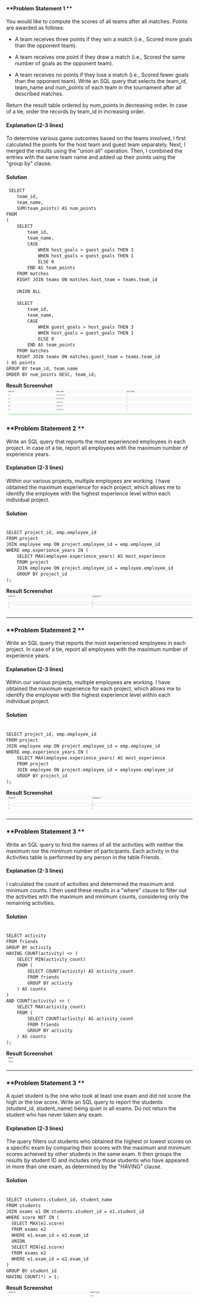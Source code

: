 #### **Problem Statement 1 **
You would like to compute the scores of all teams after all matches. Points are awarded as follows:

 - A team receives three points if they win a match (i.e., Scored more goals than the opponent team).

 - A team receives one point if they draw a match (i.e., Scored the same number of goals as the opponent team).

 - A team receives no points if they lose a match (i.e., Scored fewer goals than the opponent team).
Write an SQL query that selects the team_id, team_name and num_points of each team in the tournament after all described matches.

Return the result table ordered by num_points in decreasing order. In case of a tie, order the records by team_id in increasing order.

#### **Explanation (2-3 lines)**
To determine various game outcomes based on the teams involved, I first calculated the points for the host team and guest team separately. Next, I merged the results using the "union all" operation. Then, I combined the entries with the same team name and added up their points using the "group by" clause.

#### **Solution**
<pre><code> SELECT
    team_id,
    team_name,
    SUM(team_points) AS num_points
FROM
(
    SELECT
        team_id,
        team_name,
        CASE
            WHEN host_goals > guest_goals THEN 3
            WHEN host_goals = guest_goals THEN 1
            ELSE 0
        END AS team_points
    FROM matches
    RIGHT JOIN teams ON matches.host_team = teams.team_id

    UNION ALL

    SELECT
        team_id,
        team_name,
        CASE
            WHEN guest_goals > host_goals THEN 3
            WHEN host_goals = guest_goals THEN 1
            ELSE 0
        END AS team_points
    FROM matches
    RIGHT JOIN teams ON matches.guest_team = teams.team_id
) AS points
GROUP BY team_id, team_name
ORDER BY num_points DESC, team_id;
</code></pre>

**Result Screenshot**
![Screenshot](problem1.png)


### **Problem Statement 2 **
Write an SQL query that reports the most experienced employees in each project. In case of a tie, report all employees with the maximum number of experience years.

#### **Explanation (2-3 lines)**
Within our various projects, multiple employees are working. I have obtained the maximum experience for each project, which allows me to identify the employee with the highest experience level within each individual project.

#### **Solution**
<pre><code> 
SELECT project_id, emp.employee_id
FROM project
JOIN employee emp ON project.employee_id = emp.employee_id
WHERE emp.experience_years IN (
    SELECT MAX(employee.experience_years) AS most_experience
    FROM project
    JOIN employee ON project.employee_id = employee.employee_id
    GROUP BY project_id
);
</code></pre>

**Result Screenshot**
![Screenshot](problem2.png)

---


### **Problem Statement 2 **
Write an SQL query that reports the most experienced employees in each project. In case of a tie, report all employees with the maximum number of experience years.

#### **Explanation (2-3 lines)**
Within our various projects, multiple employees are working. I have obtained the maximum experience for each project, which allows me to identify the employee with the highest experience level within each individual project.

#### **Solution**
<pre><code> 
SELECT project_id, emp.employee_id
FROM project
JOIN employee emp ON project.employee_id = emp.employee_id
WHERE emp.experience_years IN (
    SELECT MAX(employee.experience_years) AS most_experience
    FROM project
    JOIN employee ON project.employee_id = employee.employee_id
    GROUP BY project_id
);
</code></pre>

**Result Screenshot**
![Screenshot](problem2.png)

---

### **Problem Statement 3 **
Write an SQL query to find the names of all the activities with neither the maximum nor the minimum number of participants.
Each activity in the Activities table is performed by any person in the table Friends.

#### **Explanation (2-3 lines)**
I calculated the count of activities and determined the maximum and minimum counts. I then used these results in a "where" clause to filter out the activities with the maximum and minimum counts, considering only the remaining activities.

#### **Solution**
<pre><code>
SELECT activity
FROM friends
GROUP BY activity
HAVING COUNT(activity) <> (
    SELECT MIN(activity_count)
    FROM (
        SELECT COUNT(activity) AS activity_count
        FROM friends
        GROUP BY activity
    ) AS counts
)
AND COUNT(activity) <> (
    SELECT MAX(activity_count)
    FROM (
        SELECT COUNT(activity) AS activity_count
        FROM friends
        GROUP BY activity
    ) AS counts
);
</code></pre>

**Result Screenshot**
![Screenshot](problem3.png)

---

### **Problem Statement 3 **
A quiet student is the one who took at least one exam and did not score the high or the low score.
Write an SQL query to report the students (student_id, student_name) being quiet in all exams. Do not return the student who has never taken any exam.

#### **Explanation (2-3 lines)**
The query filters out students who obtained the highest or lowest scores on a specific exam by comparing their scores with the maximum and minimum scores achieved by other students in the same exam. It then groups the results by student ID and includes only those students who have appeared in more than one exam, as determined by the "HAVING" clause.

#### **Solution**
<pre><code>
SELECT students.student_id, student_name
FROM students
JOIN exams e1 ON students.student_id = e1.student_id
WHERE score NOT IN (
  SELECT MAX(e2.score)
  FROM exams e2
  WHERE e1.exam_id = e2.exam_id
  UNION
  SELECT MIN(e2.score)
  FROM exams e2
  WHERE e1.exam_id = e2.exam_id
)
GROUP BY student_id
HAVING COUNT(*) > 1;
</code></pre>

**Result Screenshot**
![Screenshot](problem4.png)